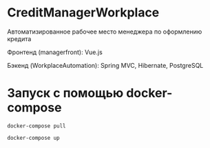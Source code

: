 # CreditManagerWorkplace
Автоматизированное рабочее место менеджера по оформлению кредита

Фронтенд (managerfront): Vue.js

Бэкенд (WorkplaceAutomation): Spring MVC, Hibernate, PostgreSQL

# Запуск с помощью docker-compose

```
docker-compose pull
```

```
docker-compose up
```
